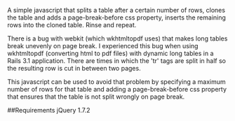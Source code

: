 A simple javascript that splits a table after a certain number of rows, clones the table and adds a page-break-before css property, inserts the remaining rows into the cloned table. Rinse and repeat.

There is a bug with webkit (which wkhtmltopdf uses) that makes long tables break unevenly on page break. I experienced this bug when using wkhtmltopdf (converting html to pdf files) with dynamic long tables in a Rails 3.1 application. There are times in which the 'tr' tags are split in half so the resulting row is cut in between two pages.

This javascript can be used to avoid that problem by specifying a maximum number of rows for that table and adding a page-break-before css property that ensures that the table is not split wrongly on page break.

##Requirements
jQuery 1.7.2
